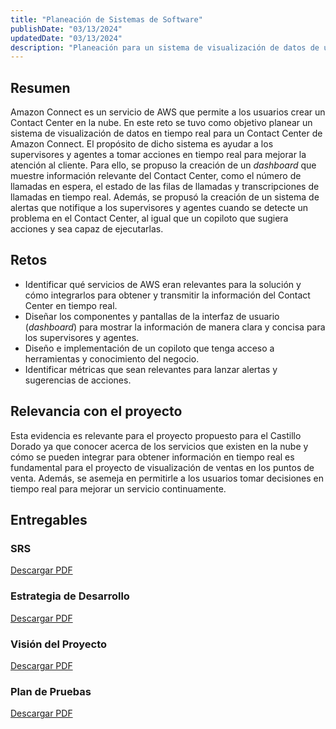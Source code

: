 ```yaml
---
title: "Planeación de Sistemas de Software"
publishDate: "03/13/2024"
updatedDate: "03/13/2024"
description: "Planeación para un sistema de visualización de datos de un Contact Center en tiempo real para AWS."
---
```


## Resumen

Amazon Connect es un servicio de AWS que permite a los usuarios crear un Contact Center en la nube. En este reto se tuvo como objetivo planear un sistema de visualización de datos en tiempo real para un Contact Center de Amazon Connect. El propósito de dicho sistema es ayudar a los supervisores y agentes a tomar acciones en tiempo real para mejorar la atención al cliente. Para ello, se propuso la creación de un _dashboard_ que muestre información relevante del Contact Center, como el número de llamadas en espera, el estado de las filas de llamadas y transcripciones de llamadas en tiempo real. Además, se propusó la creación de un sistema de alertas que notifique a los supervisores y agentes cuando se detecte un problema en el Contact Center, al igual que un copiloto que sugiera acciones y sea capaz de ejecutarlas.

## Retos

* Identificar qué servicios de AWS eran relevantes para la solución y cómo integrarlos para obtener y transmitir la información del Contact Center en tiempo real. 
* Diseñar los componentes y pantallas de la interfaz de usuario (_dashboard_) para mostrar la información de manera clara y concisa para los supervisores y agentes.
* Diseño e implementación de un copiloto que tenga acceso a herramientas y conocimiento del negocio.
* Identificar métricas que sean relevantes para lanzar alertas y sugerencias de acciones.

## Relevancia con el proyecto

Esta evidencia es relevante para el proyecto propuesto para el Castillo Dorado ya que conocer acerca de los servicios que existen en la nube y cómo se pueden integrar para obtener información en tiempo real es fundamental para el proyecto de visualización de ventas en los puntos de venta. Además, se asemeja en permitirle a los usuarios tomar decisiones en tiempo real para mejorar un servicio continuamente.

## Entregables

<div class="grid grid-cols-1 gap-8">
  <div>
    <h3>SRS</h3>
    <a href="/WKTC2003S/pdfs/planeacion/srs.pdf" class="button">Descargar PDF</a>
    <object
      data="/WKTC2003S/pdfs/planeacion/srs.pdf"
      type="application/pdf"
      width="100%"
      height="600px"
    ></object>
  </div>
  <div>
    <h3>Estrategia de Desarrollo</h3>
    <a href="/WKTC2003S/pdfs/planeacion/development-strategy.pdf" class="button">Descargar PDF</a>
    <object
      data="/WKTC2003S/pdfs/planeacion/development-strategy.pdf"
      type="application/pdf"
      width="100%"
      height="600px"
    ></object>
  </div>
  <div>
    <h3>Visión del Proyecto</h3>
    <a href="/WKTC2003S/pdfs/planeacion/project-vision.pdf" class="button">Descargar PDF</a>
    <object
      data="/WKTC2003S/pdfs/planeacion/project-vision.pdf"
      type="application/pdf"
      width="100%"
      height="600px"
    ></object>
  </div>
  <div>
    <h3>Plan de Pruebas</h3>
    <a href="/WKTC2003S/pdfs/planeacion/test-plan.pdf" class="button">Descargar PDF</a>
    <object
      data="/WKTC2003S/pdfs/planeacion/test-plan.pdf"
      type="application/pdf"
      width="100%"
      height="600px"
    ></object>
  </div>
</div>